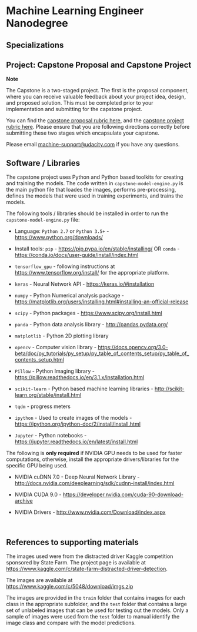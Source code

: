 # Machine Learning Engineer Nanodegree
## Specializations
## Project: Capstone Proposal and Capstone Project

**Note**

The Capstone is a two-staged project. The first is the proposal component, where you can receive valuable feedback about your project idea, design, and proposed solution. This must be completed prior to your implementation and submitting for the capstone project. 

You can find the [capstone proposal rubric here](https://review.udacity.com/#!/rubrics/410/view), and the [capstone project rubric here](https://review.udacity.com/#!/rubrics/108/view). Please ensure that you are following directions correctly before submitting these two stages which encapsulate your capstone.

Please email [machine-support@udacity.com](mailto:machine-support@udacity.com) if you have any questions.

## Software / Libraries

The capstone project uses Python and Python based toolkits for creating and training the models.  The code written in `capstone-model-engine.py` is the main python file that loades the images, performs pre-processing, defines the models that were used in training experiments, and trains the models.  

The following tools / libraries should be installed in order to run the `capstone-model-engine.py` file:

- Language: `Python 2.7` or `Python 3.5+` - https://www.python.org/downloads/
- Install tools: `pip` - https://pip.pypa.io/en/stable/installing/  OR `conda` - https://conda.io/docs/user-guide/install/index.html


- `tensorflow_gpu` - following instructions at https://www.tensorflow.org/install/ for the appropriate platform.
- `keras` - Neural Network API - https://keras.io/#installation
- `numpy` - Python Numerical analysis package - https://matplotlib.org/users/installing.html#installing-an-official-release
- `scipy` - Python packages - https://www.scipy.org/install.html
- `panda` - Python data analysis library - http://pandas.pydata.org/
- `matplotlib` - Python 2D plotting library
- `opencv` - Computer vision library - https://docs.opencv.org/3.0-beta/doc/py_tutorials/py_setup/py_table_of_contents_setup/py_table_of_contents_setup.html
- `Pillow` - Python Imaging library - https://pillow.readthedocs.io/en/3.1.x/installation.html
- `scikit-learn` - Python based machine learning libraries - http://scikit-learn.org/stable/install.html
- `tqdm` - progress meters 
- `ipython` - Used to create images of the models - https://ipython.org/ipython-doc/2/install/install.html
- `Jupyter` - Python notebooks  - https://jupyter.readthedocs.io/en/latest/install.html

The following is **only required** if NVIDIA GPU needs to be used for faster computations, otherwise, install the appropriate drivers/libraries for the specific GPU being used.

- NVIDIA cuDNN 7.0 - Deep Neural Network Library - http://docs.nvidia.com/deeplearning/sdk/cudnn-install/index.html

- NVIDIA CUDA 9.0 - https://developer.nvidia.com/cuda-90-download-archive

- NVIDIA Drivers - http://www.nvidia.com/Download/index.aspx

  ​

## References to supporting materials

The images used were from the distracted driver Kaggle competition sponsored by State Farm.  The project page is available at https://www.kaggle.com/c/state-farm-distracted-driver-detection.

The images are available at https://www.kaggle.com/c/5048/download/imgs.zip

The images are provided in the `train` folder that contains images for each class in the appropriate subfolder, and the `test` folder that contains a large set of unlabeled images that can be used for testing out the models.  Only a sample of images were used from the `test` folder to manual identify the image class and compare with the model predictions.



